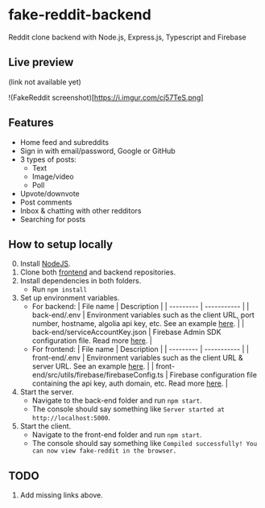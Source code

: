 # fake-reddit-backend

Reddit clone backend with Node.js, Express.js, Typescript and Firebase

## Live preview

(link not available yet)

!(FakeReddit screenshot)[https://i.imgur.com/cj57TeS.png]

## Features

-   Home feed and subreddits
-   Sign in with email/password, Google or GitHub
-   3 types of posts:
    -   Text
    -   Image/video
    -   Poll
-   Upvote/downvote
-   Post comments
-   Inbox & chatting with other redditors
-   Searching for posts

## How to setup locally

0. Install [NodeJS](https://nodejs.org/en/).
1. Clone both [frontend](https://github.com/DoubleDebug/fake-reddit) and backend repositories.
2. Install dependencies in both folders.
    - Run `npm install`
3. Set up environment variables.
    - For backend:
      | File name | Description |
      | --------- | ----------- |
      | back-end/.env | Environment variables such as the client URL, port number, hostname, algolia api key, etc. See an example [here](). |
      | back-end/serviceAccountKey.json | Firebase Admin SDK configuration file. Read more [here](https://firebase.google.com/docs/admin/setup). |
    - For frontend:
      | File name | Description |
      | --------- | ----------- |
      | front-end/.env | Environment variables such as the client URL & server URL. See an example [here](). |
      | front-end/src/utils/firebase/firebaseConfig.ts | Firebase configuration file containing the api key, auth domain, etc. Read more [here](). |
4. Start the server.
    - Navigate to the back-end folder and run `npm start`.
    - The console should say something like `Server started at http://localhost:5000`.
5. Start the client.
    - Navigate to the front-end folder and run `npm start`.
    - The console should say something like `Compiled successfully! You can now view fake-reddit in the browser.`

## TODO

1.  Add missing links above.
